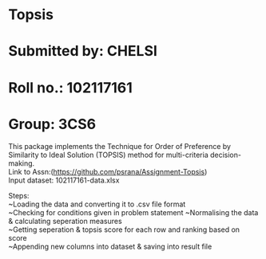 # Topsis
# Submitted by: CHELSI
# Roll no.: 102117161
# Group: 3CS6
This package implements the Technique for Order of Preference by Similarity to Ideal Solution (TOPSIS) method for multi-criteria decision-making.  
Link to Assn:(https://github.com/psrana/Assignment-Topsis)  
Input dataset: 102117161-data.xlsx  

Steps:  
  ~Loading the data and converting it to .csv file format  
  ~Checking for conditions given in problem statement 
  ~Normalising the data & calculating seperation measures   
  ~Getting seperation & topsis score for each row and ranking based on score  
  ~Appending new columns into dataset & saving into result file    
